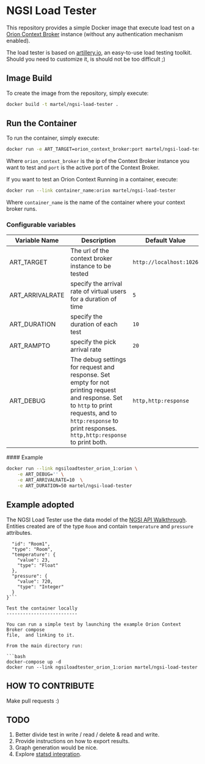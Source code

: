NGSI Load Tester
================

This repository provides a simple Docker image that execute load test on a
[Orion Context Broker](https://fiware-orion.readthedocs.io/en/master/) instance
(without any authentication mechanism enabled).

The load tester is based on [artillery.io](https://artillery.io), an easy-to-use
load testing toolkit. Should you need to customize it, is should not be too
difficult ;)

Image Build
-----------

To create the image from the repository, simply execute:

```bash
docker build -t martel/ngsi-load-tester .
```

Run the Container
----------------
To run the container, simply execute:

```bash
docker run -e ART_TARGET=orion_context_broker:port martel/ngsi-load-tester
```

Where `orion_context_broker` is the ip of the Context Broker instance you want
to test and `port` is the active port of the Context Broker.

If you want to test an Orion Context Running in a container, execute:

```bash
docker run --link container_name:orion martel/ngsi-load-tester
```

Where `container_name` is the name of the container where your context broker
runs.

### Configurable variables

| Variable Name | Description | Default Value  |
| ------------- |-------------------| -----|
| ART_TARGET    | The url of the context broker instance to be tested | `http://localhost:1026` |
| ART_ARRIVALRATE | specify the arrival rate of virtual users for a duration of time | `5` |
| ART_DURATION | specify the duration of each test | `10` |
| ART_RAMPTO | specify the pick arrival rate | `20` |
| ART_DEBUG | The debug settings for request and response. Set empty for not printing request and response. Set to `http` to print requests, and to `http:response` to print responses.  `http,http:response` to print both.  | `http,http:response` |

#### Example

```bash
docker run --link ngsiloadtester_orion_1:orion \
    -e ART_DEBUG='' \
    -e ART_ARRIVALRATE=10  \
    -e ART_DURATION=50 martel/ngsi-load-tester
```


Example adopted
---------------

The NGSI Load Tester use the data model of the
[NGSI API Walkthrough](https://fiware-orion.readthedocs.io/en/master/user/walkthrough_apiv2/index.html#entity-creation).
Entities created are of the type `Room` and contain `temperature` and `pressure` 
attributes.

```{
  "id": "Room1",
  "type": "Room",
  "temperature": {
    "value": 23,
    "type": "Float"
  },
  "pressure": {
    "value": 720,
    "type": "Integer"
  }
}```

Test the container locally
--------------------------

You can run a simple test by launching the example Orion Context Broker compose
file,  and linking to it.

From the main directory run:

```bash
docker-compose up -d
docker run --link ngsiloadtester_orion_1:orion martel/ngsi-load-tester
```

HOW TO CONTRIBUTE
-----------------

Make pull requests :)

TODO
----

1. Better divide test in write / read / delete & read and write.
2. Provide instructions on how to export results.
3. Graph generation would be nice.
4. Explore
[statsd integration](https://github.com/shoreditch-ops/artillery-plugin-statsd).
